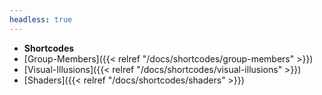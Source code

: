 ```yaml
---
headless: true
---
```


- **Shortcodes**
- [Group-Members]({{< relref "/docs/shortcodes/group-members" >}})
- [Visual-Illusions]({{< relref "/docs/shortcodes/visual-illusions" >}})
- [Shaders]({{< relref "/docs/shortcodes/shaders" >}})
<br />
